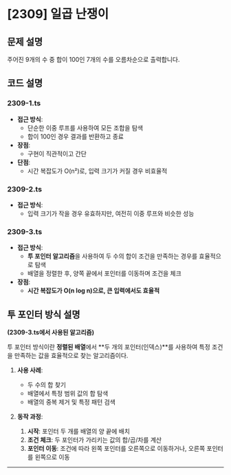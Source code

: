 # [2309] 일곱 난쟁이

## 문제 설명

주어진 9개의 수 중 합이 100인 7개의 수를 오름차순으로 출력합니다.

## 코드 설명

### **2309-1.ts**

- **접근 방식**:
  - 단순한 이중 루프를 사용하여 모든 조합을 탐색
  - 합이 100인 경우 결과를 반환하고 종료
- **장점**:
  - 구현이 직관적이고 간단
- **단점**:
  - 시간 복잡도가 O(n²)로, 입력 크기가 커질 경우 비효율적

### **2309-2.ts**

- **접근 방식**:
  - 입력 크기가 작을 경우 유효하지만, 여전히 이중 루프와 비슷한 성능

### **2309-3.ts**

- **접근 방식**:
  - **투 포인터 알고리즘**을 사용하여 두 수의 합이 조건을 만족하는 경우를 효율적으로 탐색
  - 배열을 정렬한 후, 양쪽 끝에서 포인터를 이동하며 조건을 체크
- **장점**:
  - **시간 복잡도가 O(n log n)으로, 큰 입력에서도 효율적**

## 투 포인터 방식 설명

**(2309-3.ts에서 사용된 알고리즘)**

투 포인터 방식이란 **정렬된 배열**에서 **두 개의 포인터(인덱스)**를 사용하여 특정 조건을 만족하는 값을 효율적으로 찾는 알고리즘이다.

1. **사용 사례**:

   - 두 수의 합 찾기
   - 배열에서 특정 범위 값의 합 탐색
   - 배열의 중복 제거 및 특정 패턴 검색

2. **동작 과정**:
   1. **시작**: 포인터 두 개를 배열의 양 끝에 배치
   2. **조건 체크**: 두 포인터가 가리키는 값의 합/곱/차를 계산
   3. **포인터 이동**: 조건에 따라 왼쪽 포인터를 오른쪽으로 이동하거나, 오른쪽 포인터를 왼쪽으로 이동

---
